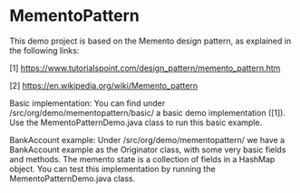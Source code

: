 # MementoPattern

This demo project is based on the Memento design pattern, as explained in the following links:

[1] https://www.tutorialspoint.com/design_pattern/memento_pattern.htm

[2] https://en.wikipedia.org/wiki/Memento_pattern

Basic implementation:
You can find under /src/org/demo/mementopattern/basic/ a basic demo implementation ([1]). Use the MementoPatternDemo.java class to run this basic example.

BankAccount example:
Under /src/org/demo/mementopattern/ we have a BankAccount example as the Originator class, with some very basic fields and methods. The memento state is a collection of fields in a HashMap object.
You can test this implementation by running the MementoPatternDemo.java class.



